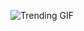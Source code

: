 
<!-- GIF_SECTION -->
![Trending GIF](https://media2.giphy.com/media/v1.Y2lkPThiYjIxNzcycmFsZjFwN2lhcm54ZWd5cW9laWpyNG81dW84ajU3c2NtbmQwbHpvMCZlcD12MV9naWZzX3NlYXJjaCZjdD1n/gmg7s5bBQzlN6/giphy.gif)
<!-- END_GIF_SECTION -->
